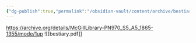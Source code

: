 ```yaml
---
{"dg-publish":true,"permalink":"/obsidian-vault/content/archive/bestiary/","noteIcon":""}
---
```




https://archive.org/details/McGillLibrary-PN970_S5_A5_1865-1355/mode/1up
![[bestiary.pdf]]